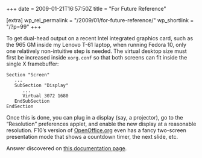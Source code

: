 +++
date = 2009-01-21T16:57:50Z
title = "For Future Reference"

[extra]
wp_rel_permalink = "/2009/01/for-future-reference/"
wp_shortlink = "/?p=99"
+++

To get dual-head output on a recent Intel integrated graphics card, such as
the 965 GM inside my Lenovo T-61 laptop, when running Fedora 10, only one
relatively non-intuitive step is needed. The virtual desktop size must first
be increased inside `xorg.conf` so that both screens can fit inside the single X
framebuffer:

```
Section "Screen"
   ...
   SubSection "Display"
      ...
      Virtual 3072 1680
   EndSubSection
EndSection
```

Once this is done, you can plug in a display (say, a projector), go to the
“Resolution” preferences applet, and enable the new display at a reasonable
resolution. F10’s version of [OpenOffice.org](https://openoffice.org/) even
has a fancy two-screen presentation mode that shows a countdown timer, the
next slide, etc.

Answer discovered on
[this documentation page](http://intellinuxgraphics.org/dualhead.html).
